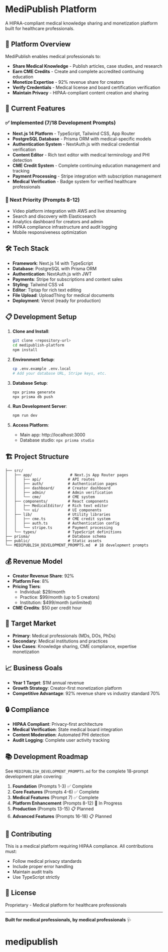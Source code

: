 # MediPublish Platform

A HIPAA-compliant medical knowledge sharing and monetization platform built for healthcare professionals.

## 🏥 Platform Overview

MediPublish enables medical professionals to:

- **Share Medical Knowledge** - Publish articles, case studies, and research
- **Earn CME Credits** - Create and complete accredited continuing education
- **Monetize Expertise** - 92% revenue share for creators
- **Verify Credentials** - Medical license and board certification verification
- **Maintain Privacy** - HIPAA-compliant content creation and sharing

## 🚀 Current Features

### ✅ Implemented (7/18 Development Prompts)

- **Next.js 14 Platform** - TypeScript, Tailwind CSS, App Router
- **PostgreSQL Database** - Prisma ORM with medical-specific models
- **Authentication System** - NextAuth.js with medical credential verification
- **Content Editor** - Rich text editor with medical terminology and PHI detection
- **CME Credit System** - Complete continuing education management and tracking
- **Payment Processing** - Stripe integration with subscription management
- **Medical Verification** - Badge system for verified healthcare professionals

### 🔄 Next Priority (Prompts 8-12)

- Video platform integration with AWS and live streaming
- Search and discovery with Elasticsearch
- Analytics dashboard for creators and admin
- HIPAA compliance infrastructure and audit logging
- Mobile responsiveness optimization

## 🛠 Tech Stack

- **Framework**: Next.js 14 with TypeScript
- **Database**: PostgreSQL with Prisma ORM
- **Authentication**: NextAuth.js with JWT
- **Payments**: Stripe for subscriptions and content sales
- **Styling**: Tailwind CSS v4
- **Editor**: Tiptap for rich text editing
- **File Upload**: UploadThing for medical documents
- **Deployment**: Vercel (ready for production)

## 📋 Development Setup

1. **Clone and Install**:

   ```bash
   git clone <repository-url>
   cd medipublish-platform
   npm install
   ```

2. **Environment Setup**:

   ```bash
   cp .env.example .env.local
   # Add your database URL, Stripe keys, etc.
   ```

3. **Database Setup**:

   ```bash
   npx prisma generate
   npx prisma db push
   ```

4. **Run Development Server**:

   ```bash
   npm run dev
   ```

5. **Access Platform**:
   - Main app: http://localhost:3000
   - Database studio: `npx prisma studio`

## 🏗 Project Structure

```
├── src/
│   ├── app/                 # Next.js App Router pages
│   │   ├── api/            # API routes
│   │   ├── auth/           # Authentication pages
│   │   ├── dashboard/      # Creator dashboard
│   │   ├── admin/          # Admin verification
│   │   └── cme/            # CME system
│   ├── components/         # React components
│   │   ├── MedicalEditor/  # Rich text editor
│   │   └── ui/             # UI components
│   ├── lib/                # Utility libraries
│   │   ├── cme.ts          # CME credit system
│   │   ├── auth.ts         # Authentication config
│   │   └── stripe.ts       # Payment processing
│   └── types/              # TypeScript definitions
├── prisma/                 # Database schema
├── public/                 # Static assets
└── MEDIPUBLISH_DEVELOPMENT_PROMPTS.md  # 18 development prompts
```

## 💰 Revenue Model

- **Creator Revenue Share**: 92%
- **Platform Fee**: 8%
- **Pricing Tiers**:
  - Individual: $29/month
  - Practice: $99/month (up to 5 creators)
  - Institution: $499/month (unlimited)
- **CME Credits**: $50 per credit hour

## 🎯 Target Market

- **Primary**: Medical professionals (MDs, DOs, PhDs)
- **Secondary**: Medical institutions and practices
- **Use Cases**: Knowledge sharing, CME compliance, expertise monetization

## 📈 Business Goals

- **Year 1 Target**: $1M annual revenue
- **Growth Strategy**: Creator-first monetization platform
- **Competitive Advantage**: 92% revenue share vs industry standard 70%

## 🔒 Compliance

- **HIPAA Compliant**: Privacy-first architecture
- **Medical Verification**: State medical board integration
- **Content Moderation**: Automated PHI detection
- **Audit Logging**: Complete user activity tracking

## 📚 Development Roadmap

See `MEDIPUBLISH_DEVELOPMENT_PROMPTS.md` for the complete 18-prompt development plan covering:

1. **Foundation** (Prompts 1-3) ✅ Complete
2. **Core Features** (Prompts 4-6) ✅ Complete
3. **Medical Features** (Prompt 7) ✅ Complete
4. **Platform Enhancement** (Prompts 8-12) 🔄 In Progress
5. **Production** (Prompts 13-15) 📋 Planned
6. **Advanced Features** (Prompts 16-18) 📋 Planned

## 🤝 Contributing

This is a medical platform requiring HIPAA compliance. All contributions must:

- Follow medical privacy standards
- Include proper error handling
- Maintain audit trails
- Use TypeScript strictly

## 📄 License

Proprietary - Medical platform for healthcare professionals

---

**Built for medical professionals, by medical professionals** 🩺
# medipublish
